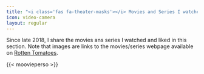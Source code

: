 ```yaml
---
title: "<i class='fas fa-theater-masks'></i> Movies and Series I watched and liked"
icon: video-camera
layout: regular
---
```


<i class="far fa-question-circle"></i> Since late 2018, I share the movies ans series I watched and liked in this section. Note that images
are links to the movies/series webpage available on [Rotten Tomatoes](https://www.rottentomatoes.com/).

{{< moovieperso >}}

